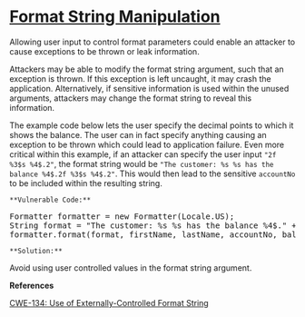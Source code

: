 # [Format String Manipulation](http://find-sec-bugs.github.io/bugs.htm#FORMAT_STRING_MANIPULATION)

Allowing user input to control format parameters could enable an attacker to cause exceptions to be thrown or leak information.  

Attackers may be able to modify the format string argument, such that an exception is thrown. If this exception is left uncaught, it may crash the application. Alternatively, if sensitive information is used within the unused arguments, attackers may change the format string to reveal this information.  

The example code below lets the user specify the decimal points to which it shows the balance. The user can in fact specify anything causing an exception to be thrown which could lead to application failure. Even more critical within this example, if an attacker can specify the user input `"2f %3$s %4$.2"`, the format string would be `"The customer: %s %s has the balance %4$.2f %3$s %4$.2"`. This would then lead to the sensitive `accountNo` to be included within the resulting string.

    **Vulnerable Code:**  

<pre>Formatter formatter = new Formatter(Locale.US);
String format = "The customer: %s %s has the balance %4$." + userInput + "f";
formatter.format(format, firstName, lastName, accountNo, balance);</pre>

    **Solution:**  

Avoid using user controlled values in the format string argument.

**References**  

[CWE-134: Use of Externally-Controlled Format String](http://cwe.mitre.org/data/definitions/134.html)